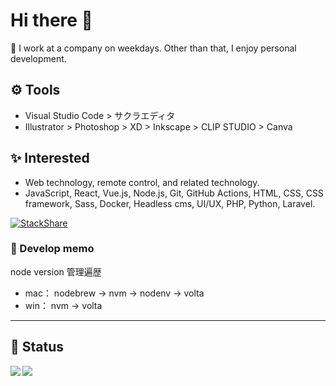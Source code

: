 # Hi there 🐾

📒 I work at a company on weekdays. Other than that, I enjoy personal development.  

## ⚙ Tools

- Visual Studio Code > サクラエディタ   
- Illustrator > Photoshop > XD > Inkscape > CLIP STUDIO > Canva

## ✨ Interested

- Web technology, remote control, and related technology.
- JavaScript, React, Vue.js, Node.js, Git, GitHub Actions, HTML, CSS, CSS framework, Sass, Docker, Headless cms, UI/UX, PHP, Python, Laravel.

[![StackShare](http://img.shields.io/badge/tech-stack-0690fa.svg?style=flat)](https://stackshare.io/chum9625/my-stack)

### 💬 Develop memo

node version 管理遍歴

- mac： nodebrew → nvm → nodenv → volta
- win： nvm → volta

---

## 🌱 Status

<a href="https://github.com/chum9625">
  <img align="left" src="https://github-readme-stats.vercel.app/api?username=chum9625&hide=stars,contribs&count_private=true&show_icons=true&theme=gotham" />
</a>
<a href="https://github.com/chum9625">
  <img align="left" src="https://github-readme-stats.vercel.app/api/top-langs/?username=chum9625&langs_count=8&layout=compact&theme=react" />
</a>  


<!--
**chum9625/chum9625** ✨ _Saving cute emoji_ ✨

👯 📫  

-->
